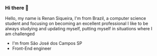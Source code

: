 ### Hi there 👋
Hello, my name is Renan Siqueira, I'm from Brazil, a computer science student and focusing on becoming an excellent professional 
I like to be always studying and updating myself, putting myself in situations where I am challenged
 
- I'm from São José dos Campos SP
- Front-End engineer
